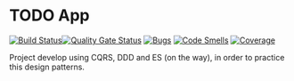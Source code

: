 # TODO App

[![Build Status](https://travis-ci.org/alexon1234/TODO_APP.svg?branch=master)](https://travis-ci.org/alexon1234/TODO_APP)[![Quality Gate Status](https://sonarcloud.io/api/project_badges/measure?project=NETCORE_Test&metric=alert_status)](https://sonarcloud.io/dashboard?id=NETCORE_Test)
[![Bugs](https://sonarcloud.io/api/project_badges/measure?project=NETCORE_Test&metric=bugs)](https://sonarcloud.io/dashboard?id=NETCORE_Test)
[![Code Smells](https://sonarcloud.io/api/project_badges/measure?project=NETCORE_Test&metric=code_smells)](https://sonarcloud.io/dashboard?id=NETCORE_Test)
[![Coverage](https://sonarcloud.io/api/project_badges/measure?project=NETCORE_Test&metric=coverage)](https://sonarcloud.io/dashboard?id=NETCORE_Test)

Project develop using CQRS, DDD and ES (on the way), in order to practice this design patterns.

